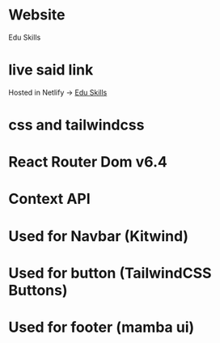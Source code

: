 # Website
Edu Skills

# live said link 
Hosted in Netlify -> [Edu Skills](https://superb-semolina-30315a.netlify.app/about)

# css and tailwindcss

# React Router Dom v6.4

# Context API

# Used for Navbar (Kitwind)

# Used for button (TailwindCSS Buttons)

# Used for footer (mamba ui)

